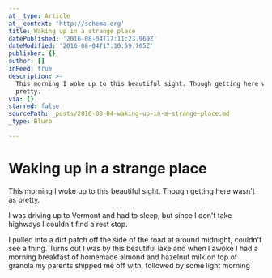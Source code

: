 ```yaml
---
at__type: Article
at__context: 'http://schema.org'
title: Waking up in a strange place
datePublished: '2016-08-04T17:11:23.969Z'
dateModified: '2016-08-04T17:10:59.765Z'
publisher: {}
author: []
inFeed: true
description: >-
  This morning I woke up to this beautiful sight. Though getting here wasn't as
  pretty.
via: {}
starred: false
sourcePath: _posts/2016-08-04-waking-up-in-a-strange-place.md
_type: Blurb

---
```

# Waking up in a strange place

This morning I woke up to this beautiful sight. Though getting here wasn't as pretty.

I was driving up to Vermont and had to sleep, but since I don't take highways I couldn't find a rest stop.

I pulled into a dirt patch off the side of the road at around midnight, couldn't see a thing. Turns out I was by this beautiful lake and when I awoke I had a morning breakfast of homemade almond and hazelnut milk on top of granola my parents shipped me off with, followed by some light morning